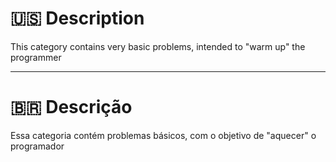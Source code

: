 # 🇺🇸 Description

This category contains very basic problems, intended to "warm up" the programmer

---

# 🇧🇷 Descrição

Essa categoria contém problemas básicos, com o objetivo de "aquecer" o programador
